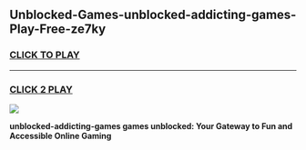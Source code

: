 
## Unblocked-Games-unblocked-addicting-games-Play-Free-ze7ky
<h3>
<a href="https://premium76.site?title=unblocked-addicting-games&ref=18A">CLICK TO PLAY</a></h3>
<hr>

<h3>
<a href="https://premium76.site?title=unblocked-addicting-games&ref=18A">CLICK 2 PLAY</a>
  
</h3>

<a href="https://premium76.site?title=unblocked-addicting-games&ref=18A"><img src="https://clearcache.store/games.png"></a>


**unblocked-addicting-games games unblocked: Your Gateway to Fun and Accessible Online Gaming**
